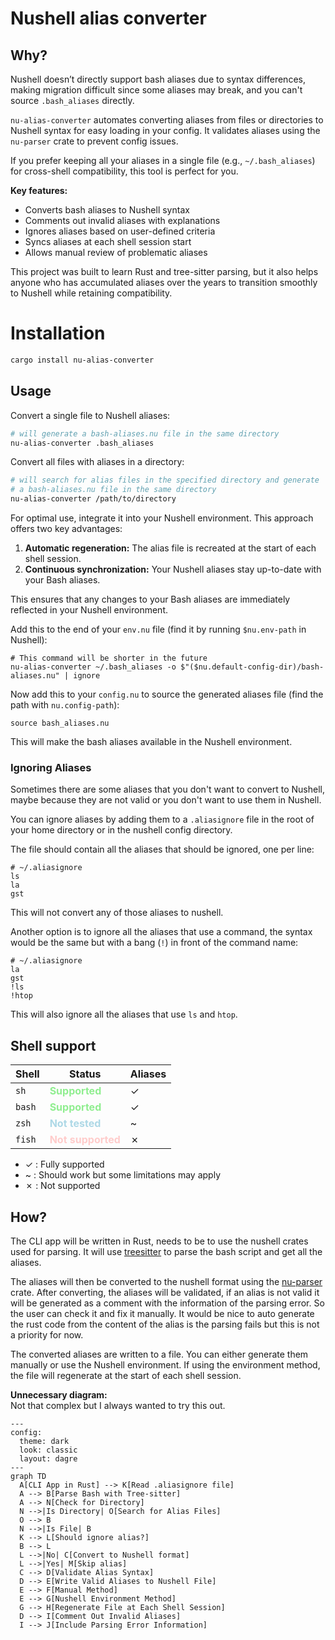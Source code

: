 # Nushell alias converter

## Why?

Nushell doesn’t directly support bash aliases due to syntax differences, making
migration difficult since some aliases may break, and you can't source
`.bash_aliases` directly.

`nu-alias-converter` automates converting aliases from files or directories to
Nushell syntax for easy loading in your config. It validates aliases using
the `nu-parser` crate to prevent config issues.

If you prefer keeping all your aliases in a single file (e.g., `~/.bash_aliases`) for
cross-shell compatibility, this tool is perfect for you.

**Key features:**

- Converts bash aliases to Nushell syntax
- Comments out invalid aliases with explanations
- Ignores aliases based on user-defined criteria
- Syncs aliases at each shell session start
- Allows manual review of problematic aliases

This project was built to learn Rust and tree-sitter parsing, but it also helps
anyone who has accumulated aliases over the years to transition smoothly to
Nushell while retaining compatibility.

# Installation

```bash
cargo install nu-alias-converter
```

## Usage

Convert a single file to Nushell aliases:

```bash
# will generate a bash-aliases.nu file in the same directory
nu-alias-converter .bash_aliases
```

Convert all files with aliases in a directory:

```bash
# will search for alias files in the specified directory and generate
# a bash-aliases.nu file in the same directory
nu-alias-converter /path/to/directory
```

For optimal use, integrate it into your Nushell environment. This approach
offers two key advantages:

1. **Automatic regeneration:** The alias file is recreated at the start of each
   shell session.
2. **Continuous synchronization:** Your Nushell aliases stay up-to-date with
   your Bash aliases.

This ensures that any changes to your Bash aliases are immediately reflected in
your Nushell environment.

Add this to the end of your `env.nu` file (find it by running `$nu.env-path` in
Nushell):

```nushell
# This command will be shorter in the future
nu-alias-converter ~/.bash_aliases -o $"($nu.default-config-dir)/bash-aliases.nu" | ignore
```

Now add this to your `config.nu` to source the generated aliases file (find the
path with `nu.config-path`):

```nushell
source bash_aliases.nu
```

This will make the bash aliases available in the Nushell environment.

### Ignoring Aliases

Sometimes there are some aliases that you don't want to convert to Nushell,
maybe because they are not valid or you don't want to use them in Nushell.

You can ignore aliases by adding them to a `.aliasignore` file in the root of
your home directory or in the nushell config directory.

The file should contain all the aliases that should be ignored, one per line:

```gitignore
# ~/.aliasignore
ls
la
gst
```

This will not convert any of those aliases to nushell.

Another option is to ignore all the aliases that use a command, the syntax would
be the same but with a bang (`!`) in front of the command name:

```gitignore
# ~/.aliasignore
la
gst
!ls
!htop
```

This will also ignore all the aliases that use `ls` and `htop`.

## Shell support

| Shell  | Status                                                                | Aliases |
| ------ | --------------------------------------------------------------------- | ------- |
| `sh`   | <span style="font-weight: bold; color: #90EE90;">Supported</span>     | ✓       |
| `bash` | <span style="font-weight: bold; color: #90EE90;">Supported</span>     | ✓       |
| `zsh`  | <span style="font-weight: bold; color: #ADD8E6;">Not tested</span>    | ~       |
| `fish` | <span style="font-weight: bold; color: #FFCCCB;">Not supported</span> | ✗       |

- ✓ : Fully supported
- ~ : Should work but some limitations may apply
- ✗ : Not supported

## How?

The CLI app will be written in Rust, needs to be to use the nushell crates
used for parsing. It will use
[treesitter](https://github.com/tree-sitter/tree-sitter) to parse the bash
script and get all the aliases.

The aliases will then be converted to the nushell format using the
[nu-parser](https://github.com/nushell/nushell/tree/main/crates/nu-parser)
crate. After converting, the aliases will be validated, if an alias is not
valid it will be generated as a comment with the information of the parsing
error. So the user can check it and fix it manually. It would be nice to auto
generate the rust code from the content of the alias is the parsing fails but
this is not a priority for now.

The converted aliases are written to a file. You can either generate them
manually or use the Nushell environment. If using the environment method, the
file will regenerate at the start of each shell session.

**Unnecessary diagram:**  
Not that complex but I always wanted to try this out.

```mermaid
---
config:
  theme: dark
  look: classic
  layout: dagre
---
graph TD
  A[CLI App in Rust] --> K[Read .aliasignore file]
  A --> B[Parse Bash with Tree-sitter]
  A --> N[Check for Directory]
  N -->|Is Directory| O[Search for Alias Files]
  O --> B
  N -->|Is File| B
  K --> L[Should ignore alias?]
  B --> L
  L -->|No| C[Convert to Nushell format]
  L -->|Yes| M[Skip alias]
  C --> D[Validate Alias Syntax]
  D --> E[Write Valid Aliases to Nushell File]
  E --> F[Manual Method]
  E --> G[Nushell Environment Method]
  G --> H[Regenerate File at Each Shell Session]
  D --> I[Comment Out Invalid Aliases]
  I --> J[Include Parsing Error Information]
```
